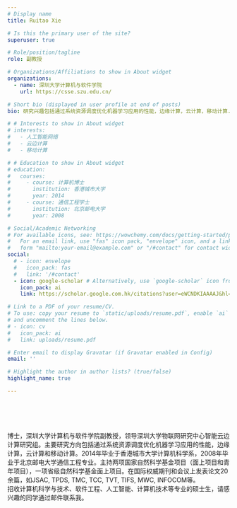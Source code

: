 ```yaml
---
# Display name
title: Ruitao Xie

# Is this the primary user of the site?
superuser: true

# Role/position/tagline
role: 副教授

# Organizations/Affiliations to show in About widget
organizations:
  - name: 深圳大学计算机与软件学院
    url: https://csse.szu.edu.cn/

# Short bio (displayed in user profile at end of posts)
bio: 研究兴趣包括通过系统资源调度优化机器学习应用的性能，边缘计算，云计算，移动计算.

# # Interests to show in About widget
# interests:
#   - 人工智能网络
#   - 云边计算
#   - 移动计算

# # Education to show in About widget
# education:
#   courses:
#     - course: 计算机博士
#       institution: 香港城市大学
#       year: 2014
#     - course: 通信工程学士
#       institution: 北京邮电大学
#       year: 2008

# Social/Academic Networking
# For available icons, see: https://wowchemy.com/docs/getting-started/page-builder/#icons
#   For an email link, use "fas" icon pack, "envelope" icon, and a link in the
#   form "mailto:your-email@example.com" or "/#contact" for contact widget.
social:
  # - icon: envelope
  #   icon_pack: fas
  #   link: '/#contact'
  - icon: google-scholar # Alternatively, use `google-scholar` icon from `ai` icon pack
    icon_pack: ai
    link: https://scholar.google.com.hk/citations?user=eWCNDKIAAAAJ&hl=en

# Link to a PDF of your resume/CV.
# To use: copy your resume to `static/uploads/resume.pdf`, enable `ai` icons in `params.toml`,
# and uncomment the lines below.
# - icon: cv
#   icon_pack: ai
#   link: uploads/resume.pdf

# Enter email to display Gravatar (if Gravatar enabled in Config)
email: ''

# Highlight the author in author lists? (true/false)
highlight_name: true

---
```

<br><br><br><br>
博士，深圳大学计算机与软件学院副教授，领导深圳大学物联网研究中心智能云边计算研究组。主要研究方向包括通过系统资源调度优化机器学习应用的性能，边缘计算，云计算和移动计算。2014年毕业于香港城市大学计算机科学系，2008年毕业于北京邮电大学通信工程专业。主持两项国家自然科学基金项目（面上项目和青年项目），一项省级自然科学基金面上项目。在国际权威期刊和会议上发表论文20余篇，如JSAC, TPDS, TMC, TCC, TVT, TIFS, MWC, INFOCOM等。
<br>
招收计算机科学与技术、软件工程、人工智能、计算机技术等专业的硕士生，请感兴趣的同学通过邮件联系我。


<!-- {{< icon name="download" pack="fas" >}} Download my {{< staticref "uploads/demo_resume.pdf" "newtab" >}}resumé{{< /staticref >}}. -->
